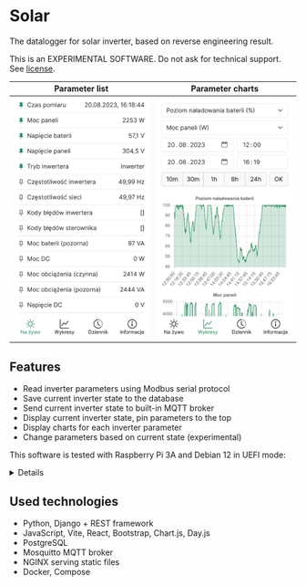 # Solar

The datalogger for solar inverter, based on reverse engineering result.

This is an EXPERIMENTAL SOFTWARE. Do not ask for technical support. See
[license](LICENSE.md).

|    Parameter list    |   Parameter charts   |
| :------------------: | :------------------: |
| ![](assets/scr1.png) | ![](assets/scr2.png) |

## Features

- Read inverter parameters using Modbus serial protocol
- Save current inverter state to the database
- Send current inverter state to built-in MQTT broker
- Display current inverter state, pin parameters to the top
- Display charts for each inverter parameter
- Change parameters based on current state (experimental)

This software is tested with Raspberry Pi 3A and Debian 12 in UEFI mode:

<details>
<summary>Details</summary>

```
$ hostnamectl
 Static hostname: solar
       Icon name: computer-embedded
         Chassis: embedded
      Machine ID: (redacted)
         Boot ID: (redacted)
Operating System: Debian GNU/Linux 12 (bookworm)
          Kernel: Linux 6.1.0-10-arm64
    Architecture: arm64
 Hardware Vendor: Raspberry Pi Foundation
  Hardware Model: Raspberry Pi 3 Model A+
Firmware Version: UEFI Firmware v1.39

$ free
               total        used        free      shared  buff/cache   available
Mem:          412376      237984       12776       15372      186792      174392
Swap:        1048572       38912     1009660
```

</details>

## Used technologies

- Python, Django + REST framework
- JavaScript, Vite, React, Bootstrap, Chart.js, Day.js
- PostgreSQL
- Mosquitto MQTT broker
- NGINX serving static files
- Docker, Compose

